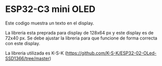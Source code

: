 # ESP32-C3 mini OLED

Este codigo muestra un texto en el display.

La libreria esta preprada para display de 128x64 px y este display es de 72x40 px. Se debe ajustar la libreria para que funcione de forma correcta con este display.

La libreria utilizada es K-S-K (https://github.com/K-S-K/ESP32-02-OLed-SSD1366/tree/master) 